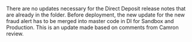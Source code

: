 There are no updates necessary for the Direct Deposit release notes that are already in the folder.
  Before deployment, the new update for the new fraud alert has to be merged into master code in DI for Sandbox and Production. 
This is an update made based on comments from Camron review.  
